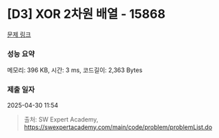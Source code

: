 # [D3] XOR 2차원 배열 - 15868 

[문제 링크](https://swexpertacademy.com/main/code/problem/problemDetail.do?contestProbId=AYTAurfKJDEDFARs) 

### 성능 요약

메모리: 396 KB, 시간: 3 ms, 코드길이: 2,363 Bytes

### 제출 일자

2025-04-30 11:54



> 출처: SW Expert Academy, https://swexpertacademy.com/main/code/problem/problemList.do